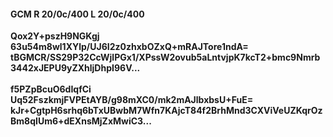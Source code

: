 #### GCM R 20/0c/400 L 20/0c/400
**Qox2Y+pszH9NGKgj**<br/>**63u54m8wl1XYlp/UJ6I2z0zhxbOZxQ+mRAJTore1ndA=**<br/>**tBGMCR/SS29P32CcWjlPGx1/XPssW2ovub5aLntvjpK7kcT2+bmc9Nmrb3442xJEPU9yZXhljDhpI96V...**<br/><br/>
**f5PZpBcuO6dIqfCi**<br/>**Uq52FszkmjFVPEtAYB/g98mXC0/mk2mAJlbxbsU+FuE=**<br/>**kJr+CgtpH6srhq6bTxUBwbM7Wfn7KAjcT84f2BrhMnd3CXViVeUZKqrOzBm8qIUm6+dEXnsMjZxMwiC3...**